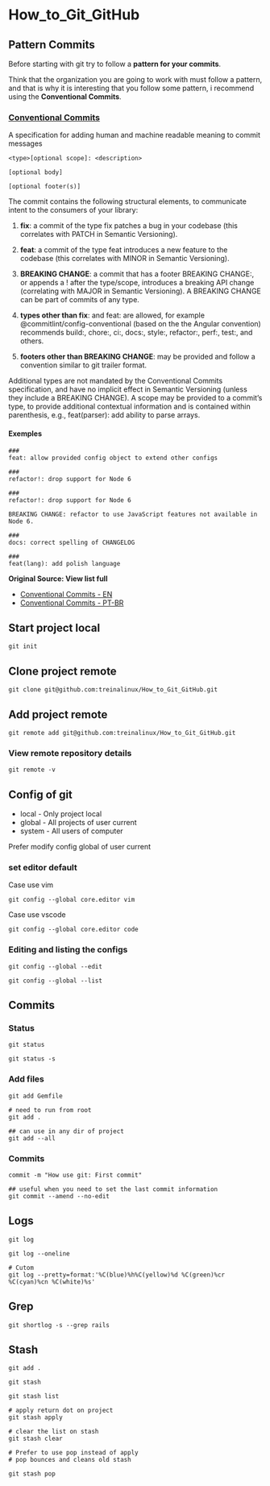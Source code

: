 # How_to_Git_GitHub

## Pattern Commits

Before starting with git try to follow a **pattern for your commits**.

Think that the organization you are going to work with must follow a pattern, and that is why it is interesting that you follow some pattern, i recommend using the **Conventional Commits**.

### [Conventional Commits](https://www.conventionalcommits.org/en/v1.0.0/)

A specification for adding human and machine readable meaning to commit messages


```
<type>[optional scope]: <description>

[optional body]

[optional footer(s)]
```

The commit contains the following structural elements, to communicate intent to the consumers of your library:

1. **fix**: a commit of the type fix patches a bug in your codebase (this correlates with PATCH in Semantic Versioning).

2. **feat**: a commit of the type feat introduces a new feature to the codebase (this correlates with MINOR in Semantic Versioning).

3. **BREAKING CHANGE**: a commit that has a footer BREAKING CHANGE:, or appends a ! after the type/scope, introduces a breaking API change (correlating with MAJOR in Semantic Versioning). A BREAKING CHANGE can be part of commits of any type.

4. **types other than fix**: and feat: are allowed, for example @commitlint/config-conventional (based on the the Angular convention) recommends build:, chore:, ci:, docs:, style:, refactor:, perf:, test:, and others.

5. **footers other than BREAKING CHANGE**: <description> may be provided and follow a convention similar to git trailer format.

Additional types are not mandated by the Conventional Commits specification, and have no implicit effect in Semantic Versioning (unless they include a BREAKING CHANGE). A scope may be provided to a commit’s type, to provide additional contextual information and is contained within parenthesis, e.g., feat(parser): add ability to parse arrays.

#### Exemples
```
###
feat: allow provided config object to extend other configs

###
refactor!: drop support for Node 6

###
refactor!: drop support for Node 6

BREAKING CHANGE: refactor to use JavaScript features not available in Node 6.

###
docs: correct spelling of CHANGELOG

###
feat(lang): add polish language
```

**Original Source: View list full**

- [Conventional Commits - EN](https://www.conventionalcommits.org/en/v1.0.0/)
- [Conventional Commits - PT-BR](https://www.conventionalcommits.org/pt-br/v1.0.0/)


## Start project local

```
git init
```

## Clone project remote

```
git clone git@github.com:treinalinux/How_to_Git_GitHub.git
```

## Add project remote

```
git remote add git@github.com:treinalinux/How_to_Git_GitHub.git
```

### View remote repository details

```
git remote -v
```

## Config of git

- local  - Only project local
- global - All projects of user current
- system - All users of computer

Prefer modify config global of user current

### set editor default

Case use vim

```
git config --global core.editor vim

```

Case use vscode

```
git config --global core.editor code

```

### Editing and listing the configs

```
git config --global --edit

git config --global --list
```

## Commits

### Status

```
git status

git status -s
```

### Add files

```
git add Gemfile

# need to run from root
git add .

## can use in any dir of project
git add --all

```

### Commits

```
commit -m "How use git: First commit"

## useful when you need to set the last commit information
git commit --amend --no-edit

```

## Logs

```
git log

git log --oneline

# Cutom
git log --pretty=format:'%C(blue)%h%C(yellow)%d %C(green)%cr %C(cyan)%cn %C(white)%s'
```

## Grep
```
git shortlog -s --grep rails
```

## Stash

```
git add .

git stash

git stash list

# apply return dot on project
git stash apply

# clear the list on stash
git stash clear

# Prefer to use pop instead of apply
# pop bounces and cleans old stash

git stash pop
```
